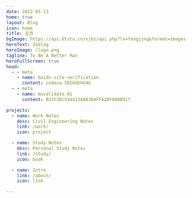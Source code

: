 ```yaml
---
date: 2022-05-13
home: true
layout: Blog
icon: home
title: 主页
bgImage: https://api.btstu.cn/sjbz/api.php?lx=fengjing&format=images
heroText: Zeblog
heroImage: /logo.png
tagline: To Be A Better Man
heroFullScreen: true
head:
  - - meta
    - name: baidu-site-verification
      content: codeva-58IbOEHV4G
  - - meta
    - name: msvalidate.01
      content: B31F3DC544415A88304FF62DF09DB917

projects:
  - name: Work Notes
    desc: Civil Engineering Notes
    link: /work/
    icon: project

  - name: Study Notes
    desc: Personal Study Notes
    link: /study/
    icon: book

  - name: Intro
    link: /about/
    icon: link

---
```

